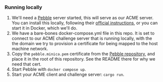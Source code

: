 ### Running locally

1. We'll need a [Pebble](https://github.com/letsencrypt/pebble) server started, this will serve as
our ACME server. You can install this locally, following their
[official instructions](https://github.com/letsencrypt/pebble?tab=readme-ov-file#install), or you
can start it in Docker, which we'll do.
2. We have a bare-bones docker-compose.yml file in this repo. It is set to connect to our ACME
challenge server that is running locally, with the the domain we try to provision a certificate for
being mapped to the host machine network.
3. Copy the `pebble.minica.pem` certificate from the [Pebble repository](https://github.com/letsencrypt/pebble/tree/main/test/certs), and place it in the root of this repository.
See the README there for why we need that cert.
3. Start Pebble with `docker compose up`.
4. Start your ACME client and challenge server: `cargo run`.
